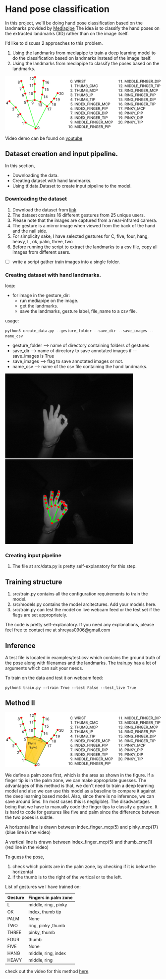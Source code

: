 # Hand pose classification

In this project, we'll be doing hand pose classification based on the landmarks provided by [Mediapipe](https://google.github.io/mediapipe/solutions/hands#python-solution-api)
The idea is to classify the hand poses on the extracted landmarks (3D) rather than on the image itself.

I'd like to discuss 2 approaches to this problem. 
1. Using the landmarks from mediapipe to train a deep learning model to do the classification based on landmarks instead of the image itself.
2. Using the landmarks from mediapipe to classify the poses based on the landmarks. 


![](hand_landmarks.png)

Video demo can be found on [youtube](https://youtu.be/3V5tQBCl8wQ)
## Dataset creation and input pipeline.

In this section,
- Downloading the data. 
- Creating dataset with hand landmarks.
- Using tf.data.Dataset to create input pipeline to the model.

### Downloading the dataset

1. Download the dataset from [link](https://www.gti.ssr.upm.es/data/MultiModalHandGesture_dataset)
2. The dataset contains 16 different gestures from 25 unique users.
3. Please note that the images are captured from a near-infrared camera.
4. The gesture is a mirror image when viewed from the back of the hand and the nail side.
5. For simplicity sake, I have selected gestures for C, five, four, hang, heavy, L, ok, palm, three, two 
6. Before running the script to extract the landmarks to a csv file, copy all images from different users.
- [ ] write a script gather train images into a single folder.

### Creating dataset with hand landmarks.

loop:
   - for image in the gesture_dir:
      - run mediapipe on the image.
      - get the landmarks.
      - save the landmarks, gesture label, file_name to a csv file.
     
usage:
   
`python3 create_data.py --gesture_folder --save_dir --save_images --name_csv`

- gesture_folder --> name of directory containing folders of gestures.
- save_dir --> name of directory to save annotated images if --save_images is True
- save_images --> flag to save annotated images or not.
- name_csv --> name of the csv file containing the hand landmarks.


![](examples/frame_17653_l.png) ![](examples/frame_17653_l_annotated.png)

### Creating input pipeline

1. The file at src/data.py is pretty self-explanatory for this step. 

## Training structure

1. src/train.py contains all the configuration requirements to train the model.
2. src/models.py contains the model arcitectures. Add your models here.
3. src/train.py can test the model on live webcam feed or the test set if the flags are set appropriately.

The code is pretty self-explanatory. If you need any explanations, please feel free to contact me at shreyas0906@gmail.com

## Inference

A test file is located in examples/test.csv which contains the ground truth of the pose along with filenames and the landmarks. 
The train.py has a lot of arguments which can suit your needs. 

To train on the data and test it on webcam feed:

`python3 train.py --train True --test False --test_live True`


## Method II

![](IMG-0075.jpg)

We define a palm zone first, which is the area as shown in the figure.
If a finger tip is in the palm zone, we can make appropriate guesses. 
The advantages of this method is that, we don't need to train a deep learning model and also we can use this model as a baseline to compare it against the deep learning based model. 
Also, since there is no inference, we can save around 5ms. (In most cases this is negligible).
The disadvantages being that we have to manually code the finger tips to classify a gesture.
It is hard to code for gestures like five and palm since the difference between the two poses is subtle.

A horizontal line is drawn between index_finger_mcp(5) and pinky_mcp(17) (blue line in the video)

A vertical line is drawn between index_finger_mcp(5) and thumb_cmc(1) (red line in the video)

To guess the pose, 
1. check which points are in the palm zone, by checking if it is below the horizontal
2. if the thumb is to the right of the vertical or to the left.

List of gestures we I have trained on:

| **Gesture** | **Fingers in palm zone** |
| ------- | -------------------- |
| L       | middle, ring , pinky |
| OK      | index, thumb tip |
| PALM    | None |
| TWO     | ring, pinky ,thumb |
| THREE   | pinky, thumb |
| FOUR    | thumb |
| FIVE    | None |
| HANG    | middle, ring, index | 
| HEAVY   | middle, ring | 


check out the video for this method [here](https://youtu.be/_au-ozgyGaY).

